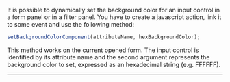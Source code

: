 It is possible to dynamically set the background color for an input control in a form panel or in a filter panel.
You have to create a javascript action, link it to some event and use the following method:

```js
setBackgroundColorComponent(attributeName, hexBackgroundColor);

```

This method works on the current opened form. The input control is identified by its attribute name and the second argument represents the background color to set, expressed as an hexadecimal string (e.g. FFFFFF).

                

---


